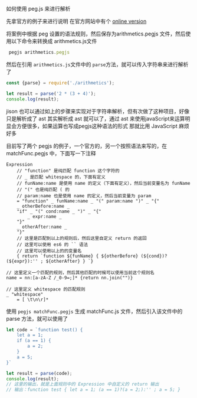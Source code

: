 如何使用 peg.js 来进行解析

先拿官方的例子来进行说明
在官方网站中有个 [online version](https://pegjs.org/online)

将案例中根据 peg 设置的语法规则，然后保存为arithmetics.pegjs 文件，然后使用以下命令来转换成 arithmetics.js文件
```javascript
 pegjs arithmetics.pegjs
```

然后在引用 `arithmetics.js`文件中的 `parse`方法，就可以传入字符串来进行解析了

```javascript
const {parse} = require('./arithmetics');

let result = parse('2 * (3 + 4)');
console.log(result);
```

jison 也可以通过如上的步骤来实现对于字符串解析，但有次做了这种项目，好像只是解析成了 ast
其实解析成 ast 就可以了，通过 ast 来使用javaScript来运算明显会方便很多，如果运算也写成pegjs这种语法的形式
那就比用 JavaScript 麻烦好多

目前写了两个 pegjs 的例子，一个官方的，另一个按照语法来写的，在 matchFunc.pegjs 中，下面写一下注释
```
Expression
    // "function" 是纯匹配 function 这个字符的
    // _ 是匹配 whitespace 的，下面有定义
    // funName:name 是使用 name 的定义（下面有定义），然后当前变量名为 funName
    // "(" 也是纯匹配 ( 的
    // param:name 也是使用 name 的定义，然后当前变量为 param
    = "function" _ funName:name _ "(" param:name ")" _ "{"
    _ otherBefore:name _
    "if" _ "(" cond:name _ ")" _ "{"
        _ expr:name _
    "}"
    _ otherAfter:name _
    "}"
    // 这里是匹配到以上的规则后，然后这里自定义 return 的返回
    // 这里可以使用 es6 的 `` 语法
    // 这里可以使用以上的的变量名
    { return `function ${funName} { ${otherBefore} (${cond})?(${expr}):'' ; ${otherAfter} } `}

// 这里定义一个匹配的规则，然后其他匹配的时候可以使用当前这个规则名
name = nn:[a-zA-Z /_0-9=;]* {return nn.join("")}

// 这里定义 whitespace 的匹配规则
_ "whitespace"
    = [ \t\n\r]*
```

使用 `pegjs matchFunc.pegjs` 生成 matchFunc.js 文件，然后引入该文件中的 parse 方法，就可以使用了
```javascript
let code = `function test() {
    let a = 1;
    if (a == 1) {
        a = 2;
    }
    a = 5;
}`

let result = parse(code);
console.log(result); 
// 这里的输出，就是上面规则中的 Expression 中自定义的 return 输出
// 输出：function test { let a = 1; (a == 1)?(a = 2;):'' ; a = 5; }
```